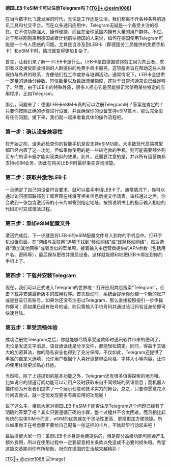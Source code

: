 **德国LEB卡eSIM卡可以注册Telegram吗？[[TG💪+ @esim1088](https://t.me/s/esim1088)]**

在当今数字化飞速发展的时代，无论是工作还是生活，我们都离不开各种各样的通讯工具和社交平台。而在众多通讯应用中，Telegram无疑是一个备受关注的存在。它不仅功能强大、操作便捷，而且在全球范围内拥有大量的用户群体。不过，对于那些刚刚来到德国或者计划前往德国的人来说，如何在德国使用Telegram可能是一个令人困惑的问题。尤其是当涉及到LEB卡（即德国劳工局提供的免费手机卡）和eSIM卡时，情况就变得更加复杂了。

首先，让我们来了解一下LEB卡是什么。LEB卡是由德国联邦劳工局为失业者、求职者以及接受职业培训的人群提供的免费手机卡服务。这项服务旨在帮助这些人群保持与外界的联系，方便他们找工作或参与培训活动。通常情况下，LEB卡会提供一定量的通话分钟数、短信数量以及数据流量额度，这对于日常沟通来说已经足够了。然而，由于LEB卡的特殊性质，很多人担心它是否能够正常使用某些特定的应用程序，比如Telegram。

那么，问题来了：德国LEB卡eSIM卡真的可以注册Telegram吗？答案是肯定的！只要你按照正确的步骤进行设置，并且确保你的设备支持eSIM技术，那么完全没有任何问题。接下来，我们就一起来看看具体的操作流程吧。

### 第一步：确认设备兼容性

在开始之前，请务必检查你的智能手机是否支持eSIM功能。大多数现代高端机型都已经内置了这一功能，但如果你使用的是一些较老款的手机，则可能需要额外购买专门的读卡器才能实现类似的效果。此外，还需要注意的是，并非所有运营商都支持eSIM业务，因此在购买LEB卡时最好事先咨询清楚。

### 第二步：获取并激活LEB卡

一旦确定了自己的设备符合要求，就可以着手申请LEB卡了。通常情况下，你可以通过访问德国联邦劳工局官网在线填写相关信息后提交申请表。审核通过之后，你会收到一张包含激活码的小卡片邮寄到指定地址。按照说明书上的指示输入相应的代码即可完成激活过程。

### 第三步：添加eSIM配置文件

激活完成后，下一步就是将LEB卡的eSIM配置文件导入到你的手机当中。打开手机设置页面，在“网络与互联网”选项下找到“移动网络”或“蜂窝移动网络”，然后选择“添加其他网络”或者类似的菜单项。接着输入由运营商提供的APN参数（包括用户名、密码等），最后保存更改并重启设备。这样就能顺利地把LEB卡绑定到你的手机上了。

### 第四步：下载并安装Telegram

现在，我们可以正式进入Telegram的世界啦！打开应用商店搜索“Telegram”，点击下载并安装最新版本的应用程序。首次启动时，系统会提示你创建一个新的账户或是登录已有账号。如果你还没有注册过Telegram，那么直接按照指引一步步操作即可；而如果已经有账号的话，则只需输入手机号码并通过验证码验证身份即可快速登陆。

### 第五步：享受流畅体验

成功注册完Telegram之后，你就能够尽情享受这款即时通讯软件带来的便利了。无论是发送文字消息、语音通话还是分享文件，都能轻松搞定。同时，得益于其强大的加密算法，你的隐私安全也得到了充分保障。不仅如此，Telegram还提供了丰富的自定义选项，允许用户根据个人喜好调整界面风格、字体大小等内容，让你的使用体验更加贴心舒适。

当然啦，除了上述提到的基本功能之外，Telegram还有很多值得探索的地方哦。比如说它的频道订阅功能可以让用户及时获取来自不同领域的资讯信息；而机器人插件则为开发者们提供了一个展示创意和技术实力的舞台。总之，只要你愿意花点时间去尝试，就一定能发现更多有趣实用的功能呢！

说了这么多，相信大家对德国LEB卡eSIM卡能否注册Telegram这个问题已经有了明确的答案了吧？其实只要遵循正确的步骤，整个过程并不会太困难。而且相比起传统的实体SIM卡而言，eSIM的优势就在于灵活性更高、更换更加方便快捷。所以如果你正在考虑要不要给自己配备一张这样的卡片，不妨趁早行动起来吧！

最后提醒大家一句：虽然LEB卡本身是免费提供的，但是部分高级功能可能会产生额外费用，所以在使用过程中一定要留意相关条款以免造成不必要的损失哦。希望这篇文章能对你有所帮助，祝你在德国的生活越来越精彩！

[[TG💪+ @esim1088](https://t.me/s/esim1088) ![Image](https://i.postimg.cc/4NQfJmqS/Snipaste-2025-05-13-00-14-12.png)]